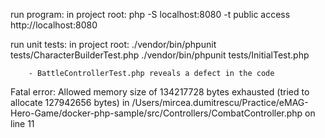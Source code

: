 run program:
    in project root:
        php -S localhost:8080 -t public
        access http://localhost:8080

run unit tests:
    in project root:
        ./vendor/bin/phpunit tests/CharacterBuilderTest.php
        ./vendor/bin/phpunit tests/InitialTest.php

        - BattleControllerTest.php reveals a defect in the code

Fatal error: Allowed memory size of 134217728 bytes exhausted (tried to allocate 127942656 bytes) 
in /Users/mircea.dumitrescu/Practice/eMAG-Hero-Game/docker-php-sample/src/Controllers/CombatController.php on line 11
